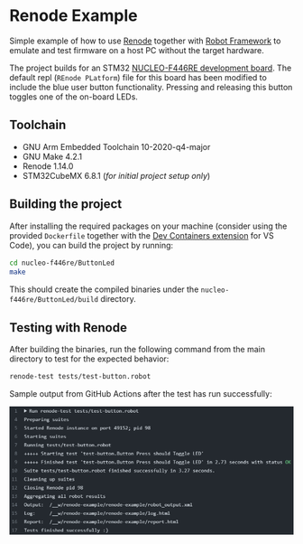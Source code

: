 # Renode Example

Simple example of how to use [Renode](https://renode.io/) together with
[Robot Framework](https://robotframework.org/) to emulate and test firmware
on a host PC without the target hardware.

The project builds for an STM32
[NUCLEO-F446RE development board](https://www.st.com/en/evaluation-tools/nucleo-f446re.html).
The default repl (`REnode PLatform`) file for this board has been modified to
include the blue user button functionality. Pressing and releasing this button
toggles one of the on-board LEDs.

## Toolchain

- GNU Arm Embedded Toolchain 10-2020-q4-major
- GNU Make 4.2.1
- Renode 1.14.0
- STM32CubeMX 6.8.1 (*for initial project setup only*)

## Building the project

After installing the required packages on your machine (consider using the
provided `Dockerfile` together with the
[Dev Containers extension](https://code.visualstudio.com/docs/devcontainers/containers)
for VS Code), you can build the project by running:

```bash
cd nucleo-f446re/ButtonLed
make
```

This should create the compiled binaries under the
`nucleo-f446re/ButtonLed/build` directory.

## Testing with Renode

After building the binaries, run the following command from the main directory
to test for the expected behavior:

```bash
renode-test tests/test-button.robot
```

Sample output from GitHub Actions after the test has run successfully:

![test_success](docs/test_success.png)
